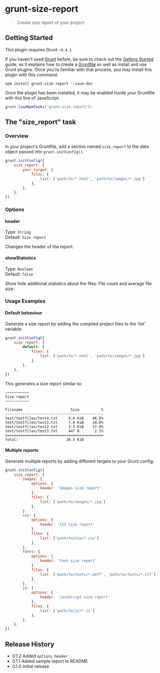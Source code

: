 # grunt-size-report

> Create size report of your project

## Getting Started
This plugin requires Grunt `~0.4.1`

If you haven't used [Grunt](http://gruntjs.com/) before, be sure to check out the [Getting Started](http://gruntjs.com/getting-started) guide, as it explains how to create a [Gruntfile](http://gruntjs.com/sample-gruntfile) as well as install and use Grunt plugins. Once you're familiar with that process, you may install this plugin with this command:

```shell
npm install grunt-size-report --save-dev
```

Once the plugin has been installed, it may be enabled inside your Gruntfile with this line of JavaScript:

```js
grunt.loadNpmTasks('grunt-size-report');
```

## The "size_report" task

### Overview
In your project's Gruntfile, add a section named `size_report` to the data object passed into `grunt.initConfig()`.

```js
grunt.initConfig({
    size_report: {
        your_target: {
            files: {
                list: ['path/to/*.html', 'path/to/images/*.jpg']
            },
        },
    },
})
```

### Options

#### header
Type: `String`  
Default: `Size report`

Changes the header of the report.

#### showStatistics
Type: `Boolean`  
Default: `false`

Show hide additional statistics about the files: File count and average file
size.

### Usage Examples

#### Default behaviour

Generate a size report by adding the compiled project files to the 'list' variable:

```js
grunt.initConfig({
    size_report: {
        default: {
            files: {
                list: ['path/to/*.html', 'path/to/images/*.jpg']
            },
        },
    },
})
```

This generates a size report similar to:
```
̴̴̴̴̴̴̴̴̴̴̴
Size report
̴̴̴̴̴̴̴̴̴̴̴

Filename                      Size          %
---------------------------------------------
test/testfiles/test4.txt     9.6 KiB    46.8%
test/testfiles/test1.txt     7.0 KiB    34.0%
test/testfiles/test2.txt     3.5 KiB    17.0%
test/testfiles/test3.txt     447 B       2.1%
=============================================
Total:                      20.5 KiB
```


#### Multiple reports

Generate multiple reports by adding different targets to your Grunt config:

```js
grunt.initConfig({
    size_report: {
        images: {
            options: {
                header: 'Images size report'
            },
            files: {
                list: ['path/to/images/*.jpg']
            },
        },
        css: {
            options: {
                header: 'CSS size report'
            },
            files: {
                list: ['path/to/css/*.css']
            },
        },
        fonts: {
            options: {
                header: 'Font size report'
            },
            files: {
                list: ['path/to/fonts/*.woff', 'path/to/fonts/*.ttf']
            },
        },
        js: {
            options: {
                header: 'JavaScript size report'
            },
            files: {
                list: ['path/to/js/*.js']
            },
        },
    },
})
```


## Release History

* 0.1.2 Added `options.header`
* 0.1.1 Added sample report to README
* 0.1.0 Initial release
